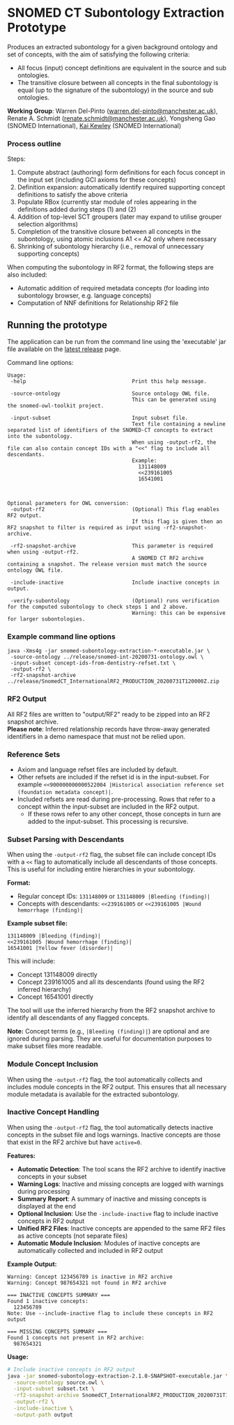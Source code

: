# SNOMED CT Subontology Extraction Prototype

Produces an extracted subontology for a given background ontology and set of concepts, with the aim of satisfying the 
following criteria:
- All focus (input) concept definitions are equivalent in the source and sub ontologies.
- The transitive closure between all concepts in the final subontology is equal (up to the signature of the subontology)
  in the source and sub ontologies.

**Working Group**: Warren Del-Pinto (warren.del-pinto@manchester.ac.uk), Renate A. Schmidt (renate.schmidt@manchester.ac.uk), Yongsheng Gao (SNOMED International), [Kai Kewley](https://github.com/kaicode) (SNOMED International)

### Process outline
Steps:
1) Compute abstract (authoring) form definitions for each focus concept in the input set (including GCI axioms for these concepts)
2) Definition expansion: automatically identify required supporting concept definitions to satisfy the above criteria
3) Populate RBox (currently star module of roles appearing in the definitions added during steps (1) and (2)
4) Addition of top-level SCT groupers (later may expand to utilise grouper selection algorithms)
5) Completion of the transitive closure between all concepts in the subontology, using atomic inclusions A1 <= A2 only where necessary
6) Shrinking of subontology hierarchy (i.e., removal of unnecessary supporting concepts)

When computing the subontology in RF2 format, the following steps are also included:
- Automatic addition of required metadata concepts (for loading into subontology browser, e.g. language concepts)
- Computation of NNF definitions for Relationship RF2 file

## Running the prototype

The application can be run from the command line using the 'executable' jar file available on the [latest release](https://github.com/IHTSDO/snomed-subontology-extraction/releases) page.

Command line options:
```
Usage:
 -help                                  Print this help message.

 -source-ontology                       Source ontology OWL file.
                                        This can be generated using the snomed-owl-toolkit project.

 -input-subset                          Input subset file.
                                        Text file containing a newline separated list of identifiers of the SNOMED-CT concepts to extract into the subontology.
                                        When using -output-rf2, the file can also contain concept IDs with a "<<" flag to include all descendants.
                                        Example:
                                          131148009
                                          <<239161005
                                          16541001



Optional parameters for OWL conversion:
 -output-rf2                            (Optional) This flag enables RF2 output.
                                        If this flag is given then an RF2 snapshot to filter is required as input using -rf2-snapshot-archive.

 -rf2-snapshot-archive                  This parameter is required when using -output-rf2.
                                        A SNOMED CT RF2 archive containing a snapshot. The release version must match the source ontology OWL file.

 -include-inactive                      Include inactive concepts in output.
 
 -verify-subontology                    (Optional) runs verification for the computed subontology to check steps 1 and 2 above.
                                        Warning: this can be expensive for larger subontologies.

```

### Example command line options
```
java -Xms4g -jar snomed-subontology-extraction-*-executable.jar \
 -source-ontology ../release/snomed-int-20200731-ontology.owl \
 -input-subset concept-ids-from-dentistry-refset.txt \
 -output-rf2 \
 -rf2-snapshot-archive ../release/SnomedCT_InternationalRF2_PRODUCTION_20200731T120000Z.zip 
```

### RF2 Output
All RF2 files are written to "output/RF2" ready to be zipped into an RF2 snapshot archive.   
**Please note**: Inferred relationship records have throw-away generated identifiers in a demo namespace that must not be relied upon.

### Reference Sets
- Axiom and language refset files are included by default.
- Other refsets are included if the refset id is in the input-subset. For example `<<900000000000522004 |Historical association reference set (foundation metadata concept)|`.
- Included refsets are read during pre-processing. Rows that refer to a concept within the input-subset are included in the RF2 output. 
  - If these rows refer to any other concept, those concepts in turn are added to the input-subset. This processing is recursive.    

### Subset Parsing with Descendants
When using the `-output-rf2` flag, the subset file can include concept IDs with a `<<` flag to automatically include all descendants of those concepts. This is useful for including entire hierarchies in your subontology.

**Format:**
- Regular concept IDs: `131148009` or `131148009 |Bleeding (finding)|`
- Concepts with descendants: `<<239161005` or `<<239161005 |Wound hemorrhage (finding)|`

**Example subset file:**
```
131148009 |Bleeding (finding)|
<<239161005 |Wound hemorrhage (finding)|
16541001 |Yellow fever (disorder)|
```

This will include:
- Concept 131148009 directly
- Concept 239161005 and all its descendants (found using the RF2 inferred hierarchy)
- Concept 16541001 directly

The tool will use the inferred hierarchy from the RF2 snapshot archive to identify all descendants of any flagged concepts.

**Note:** Concept terms (e.g., `|Bleeding (finding)|`) are optional and are ignored during parsing. They are useful for documentation purposes to make subset files more readable.

### Module Concept Inclusion

When using the `-output-rf2` flag, the tool automatically collects and includes module concepts in the RF2 output. This ensures that all necessary module metadata is available for the extracted subontology.

### Inactive Concept Handling

When using the `-output-rf2` flag, the tool automatically detects inactive concepts in the subset file and logs warnings. Inactive concepts are those that exist in the RF2 archive but have `active=0`.

**Features:**
- **Automatic Detection**: The tool scans the RF2 archive to identify inactive concepts in your subset
- **Warning Logs**: Inactive and missing concepts are logged with warnings during processing
- **Summary Report**: A summary of inactive and missing concepts is displayed at the end
- **Optional Inclusion**: Use the `-include-inactive` flag to include inactive concepts in RF2 output
- **Unified RF2 Files**: Inactive concepts are appended to the same RF2 files as active concepts (not separate files)
- **Automatic Module Inclusion**: Modules of inactive concepts are automatically collected and included in RF2 output

**Example Output:**
```
Warning: Concept 123456789 is inactive in RF2 archive
Warning: Concept 987654321 not found in RF2 archive

=== INACTIVE CONCEPTS SUMMARY ===
Found 1 inactive concepts:
  123456789
Note: Use --include-inactive flag to include these concepts in RF2 output

=== MISSING CONCEPTS SUMMARY ===
Found 1 concepts not present in RF2 archive:
  987654321
```

**Usage:**
```bash
# Include inactive concepts in RF2 output
java -jar snomed-subontology-extraction-2.1.0-SNAPSHOT-executable.jar \
  -source-ontology source.owl \
  -input-subset subset.txt \
  -rf2-snapshot-archive SnomedCT_InternationalRF2_PRODUCTION_20200731T120000Z.zip \
  -output-rf2 \
  -include-inactive \
  -output-path output
```
